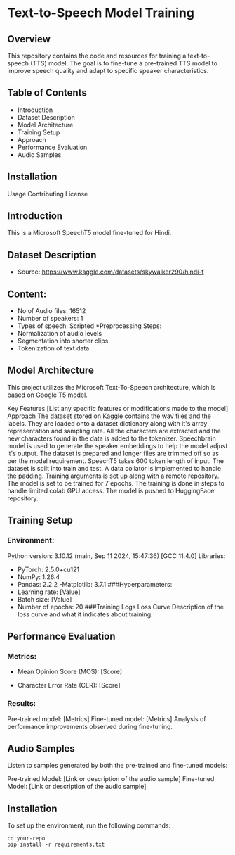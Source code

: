 # Text-to-Speech Model Training
## **Overview**
This repository contains the code and resources for training a text-to-speech (TTS) model. The goal is to fine-tune a pre-trained TTS model to improve speech quality and adapt to specific speaker characteristics.

## Table of Contents
- Introduction
- Dataset Description
- Model Architecture
- Training Setup
- Approach
- Performance Evaluation
- Audio Samples
## Installation
Usage
Contributing
License
## Introduction
This is a Microsoft SpeechT5 model fine-tuned for Hindi.

## Dataset Description
- Source: https://www.kaggle.com/datasets/skywalker290/hindi-f
## Content:
- No of Audio files: 16512
- Number of speakers: 1
- Types of speech: Scripted
*Preprocessing Steps:
- Normalization of audio levels
- Segmentation into shorter clips
- Tokenization of text data
## Model Architecture
This project utilizes the Microsoft Text-To-Speech architecture, which is based on Google T5 model.

Key Features
[List any specific features or modifications made to the model]
Approach
The dataset stored on Kaggle contains the wav files and the labels. They are loaded onto a dataset dictionary along with it's array representation and sampling rate. All the characters are extracted and the new characters found in the data is added to the tokenizer. Speechbrain model is used to generate the speaker embeddings to help the model adjust it's output. The dataset is prepared and longer files are trimmed off so as per the model requirement. SpeechT5 takes 600 token length of input. The dataset is split into train and test. A data collator is implemented to handle the padding. Training arguments is set up along with a remote repository. The model is set to be trained for 7 epochs. The training is done in steps to handle limited colab GPU access. The model is pushed to HuggingFace repository.

## Training Setup
### Environment:
Python version: 3.10.12 (main, Sep 11 2024, 15:47:36) [GCC 11.4.0]
Libraries:
- PyTorch: 2.5.0+cu121
- NumPy: 1.26.4
- Pandas: 2.2.2
-Matplotlib: 3.7.1
###Hyperparameters:
- Learning rate: [Value]
- Batch size: [Value]
- Number of epochs: 20
###Training Logs
Loss Curve
Description of the loss curve and what it indicates about training.

## Performance Evaluation
### Metrics:
- Mean Opinion Score (MOS): [Score]
* Character Error Rate (CER): [Score]
### Results:
Pre-trained model: [Metrics]
Fine-tuned model: [Metrics]
Analysis of performance improvements observed during fine-tuning.

## Audio Samples
Listen to samples generated by both the pre-trained and fine-tuned models:

Pre-trained Model: [Link or description of the audio sample]
Fine-tuned Model: [Link or description of the audio sample]
## Installation
To set up the environment, run the following commands:

```git clone https://github.com/ShigrafS/HindiTTS.git
cd your-repo
pip install -r requirements.txt
